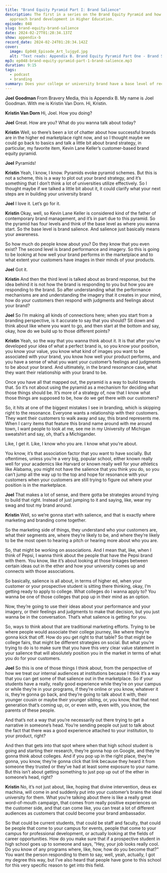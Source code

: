 ```yaml
---
title: "Brand Equity Pyramid Part I: Brand Salience"
description: The first in a series on the Brand Equity Pyramid and how to
  approach brand development in Higher Education.
episode: 048
slug: brand-equity-brand-salience
date: 2024-02-27T01:28:34.137Z
show: appendix-b
record_date: 2024-02-24T01:28:34.142Z
cover:
  image: Ep048_Episode_Art_lujgyd.jpg
  alt: "Text reads: Appendix B. Brand Equity Pyramid Part One - Brand Salience"
mp3: ep048-brand-equity-pyramid-part-1-brand-salience.mp3
duration: 9:15
tags:
  - podcast
  - branding
summary: Does your college or university brand have a base level of recognizeability? How do you even start developing a brand strategy? This is the first in a series on the Brand Equity Pyramid and how to approach brand development in Higher Education. Connect with us on [LinkedIn](https://www.linkedin.com/company/bravery-media/).
---
```

**Joel Goodman**
From Bravery Media, this is Appendix B. My name is Joel Goodman. With me is Kristin Van Dorn. Hi, Kristin.

**Kristin Van Dorn**
Hi, Joel. How you doing?

**Joel**
Great. How are you? What do you wanna talk about today?

**Kristin**
Well, so there’s been a lot of chatter about how successful brands are in the higher ed marketplace right now, and so I thought maybe we could go back to basics and talk a little bit about brand strategy, in particular, my favorite item, Kevin Lane Keller’s customer-based brand equity pyramid.

**Joel**
Pyramids!

**Kristin**
Yeah, I know, I know. Pyramids evoke pyramid schemes. But this is not a scheme, this is a way to plot out your brand strategy, and it’s something that I don’t think a lot of universities utilize effectively. So I thought maybe if we talked a little bit about it, it could clarify what your next steps are in building your university brand

**Joel**
I love it. Let’s go for it.

**Kristin**
Okay, well, so Kevin Lane Keller is considered kind of the father of contemporary brand management, and it’s in part due to this pyramid. So the pyramid has four levels and think of the base level as where you wanna start. So the base level is brand salience. And salience just basically means your awareness.

So how much do people know about you? Do they know that you even exist? The second level is brand performance and imagery. So this is going to be looking at how well your brand performs in the marketplace and to what extent your customers have images in their minds of your products.

**Joel**
Got it.

**Kristin**
And then the third level is talked about as brand response, but the idea behind it is not how the brand is responding to you but how you are responding to the brand. So after understanding what the performance mechanisms are and understanding the imagery that it creates in your mind, how do your customers then respond with judgments and feelings about your brand?

**Joel**
So I’m making all kinds of connections here; when you start from a branding perspective, is it accurate to say that you should? Sit down and think about like where you want to go, and then start at the bottom and say, okay, how do we build up to those different points?

**Kristin**
Yeah, so the way that you wanna think about it. It is that after you’ve developed your idea of what a perfect brand is, so you know your position, you know your value, you know what kind of images you want to be associated with your brand, you know how well your product performs, and you have a sense of what you want your customer’s feelings and judgments to be about your brand. And ultimately, in the brand resonance case, what they want their relationship with your brand to be.

Once you have all that mapped out, the pyramid is a way to build towards that. So it’s not about using the pyramid as a mechanism for deciding what those things should be. It’s more of a strategy of, now that I know what those things are supposed to be, how do we get there with our customers?

So, it hits at one of the biggest mistakes I see in branding, which is skipping right to the resonance. Everyone wants a relationship with their customers. They want their customers to walk away and say, this brand represents me. When I carry items that feature this brand name around with me around town, I want people to look at me, see me in my University of Michigan sweatshirt and say, oh, that’s a Michigander.

Like, I get it. Like, I know who you are. I know what you’re about.

You know, it’s that association factor that you want to have socially. But oftentimes, unless you’re a very big, popular school, either known really well for your academics like Harvard or known really well for your athletics like Alabama, you might not have the salience that you think you do, so you can’t jump all the way up to the top and hope for resonance with your customers when your customers are still trying to figure out where your position is in the marketplace.

**Joel**
That makes a lot of sense, and there gotta be strategies around trying to build that right. Instead of just jumping to it and saying, like, wear my swag and tout my brand around.

**Kristin**
Well, so we’re gonna start with salience, and that is exactly where marketing and branding come together.

So the marketing side of things, they understand who your customers are, what their segments are, where they’re likely to be, and where they’re likely to be the most open to hearing a pitch or hearing more about who you are.

So, that might be working on associations. And I mean that, like, when I think of Pepsi, I wanna think about the people that have the Pepsi brand with them. You know, like it’s about looking at those linkages between certain ideas out in the ether and how your university comes up and connects with those associations.

So basically, salience is all about, in terms of higher ed, when your customer or your prospective student is sitting there thinking, okay, I’m getting ready to apply to college. What colleges do I wanna apply to? You wanna be one of those colleges that pop up in their mind as an option.

Now, they’re going to use their ideas about your performance and your imagery, or their feelings and judgments to make that decision, but you just wanna be in the conversation. That’s what salience is getting for you.

So, ways to think about that are traditional marketing efforts. Trying to be where people would associate their college journey, like where they’re gonna kick that off. How do you get right to that table? So that might be college fairs, that might be different strategies on social. But what you’re trying to do is to make sure that you have this very clear value statement in your salience that will absolutely position you in the market in terms of what you do for your customers.

**Joel**
So this is one of those things I think about, from the perspective of how we treat our internal audiences at institutions because I think it’s a way that you can get some of that salience out in the marketplace. So if your students have a really, really good experience while they’re on your campus or while they’re in your programs, if they’re online or you know, whatever it is, they’re gonna go back, and they’re going to talk about it with, their younger cousin or maybe their younger sibling, or, you know, that that next generation that’s coming up, or, or even with, even with, you know, the parents of these people.

And that’s not a way that you’re necessarily out there trying to get a narrative in someone’s head. You’re sending people out just to talk about the fact that there was a good experience attached to your institution, to your product, right?

And then that gets into that spot where when that high school student is going and starting their research, they’re gonna hop on Google, and they’re gonna think about colleges. And if you pop up in the right place, they’re gonna, you know, they’re gonna click that link because they heard it from someone they trusted or they’ve had at least some exposure to your name. But this isn’t about getting something to just pop up out of the ether in someone’s head, right?

**Kristin**
No, it’s not just about, like, hoping that divine intervention, deus ex machina, will come in and suddenly put into your customer’s brains the ideal university for them. What you’re talking about there is like a really great word-of-mouth campaign, that comes from really positive experiences on the customer side, and that can come like, you can treat a lot of different audiences as customers that could become your brand ambassador.

So that could be current students, that could be staff and faculty, that could be people that come to your campus for events, people that come to your campus for professional development, or actually looking at the fields of career opportunities. How do you make sure that if a prospective student in high school goes up to someone and says, "Hey, your job looks really cool. Do you know of any programs where, like, how, how do you become that?" You want the person responding to them to say, well, yeah, actually, I got my degree this way, but I’ve also heard that people have gone to this school for this very specific reason to get into this field.

